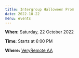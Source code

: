 ```yaml
---
title: Intergroup Halloween Prom
date: 2022-10-22
menu: events
---
```


**When:** Saturday, 22 October 2022
<!--more-->

**Time:** Starts at 6:00 PM

**Where:** [VeryRemote AA](/meetings/veryremote/)
